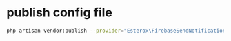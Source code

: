 # publish config file
```bash
php artisan vendor:publish --provider="Esterox\FirebaseSendNotification\ServiceProvider\FirebaseServiceProvider" --tag=config
```